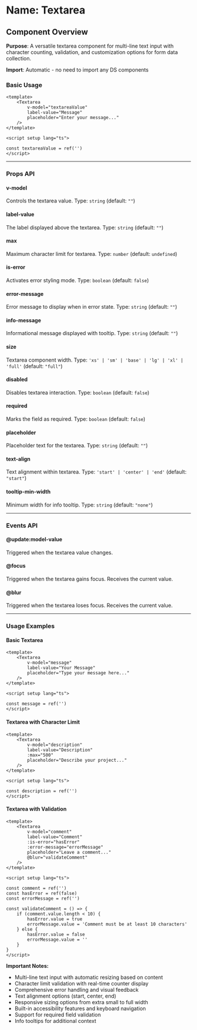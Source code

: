 # Name: Textarea
## Component Overview

**Purpose**: A versatile textarea component for multi-line text input with character counting, validation, and customization options for form data collection.

**Import**: Automatic - no need to import any DS components

### Basic Usage

```vue
<template>
    <Textarea 
        v-model="textareaValue"
        label-value="Message"
        placeholder="Enter your message..."
    />
</template>

<script setup lang="ts">

const textareaValue = ref('')
</script>
```

---

### Props API

#### v-model
Controls the textarea value. Type: `string` (default: `""`)

#### label-value
The label displayed above the textarea. Type: `string` (default: `""`)

#### max
Maximum character limit for textarea. Type: `number` (default: `undefined`)

#### is-error
Activates error styling mode. Type: `boolean` (default: `false`)

#### error-message
Error message to display when in error state. Type: `string` (default: `""`)

#### info-message
Informational message displayed with tooltip. Type: `string` (default: `""`)

#### size
Textarea component width. Type: `'xs' | 'sm' | 'base' | 'lg' | 'xl' | 'full'` (default: `"full"`)

#### disabled
Disables textarea interaction. Type: `boolean` (default: `false`)

#### required
Marks the field as required. Type: `boolean` (default: `false`)

#### placeholder
Placeholder text for the textarea. Type: `string` (default: `""`)

#### text-align
Text alignment within textarea. Type: `'start' | 'center' | 'end'` (default: `"start"`)

#### tooltip-min-width
Minimum width for info tooltip. Type: `string` (default: `"none"`)

---

### Events API

#### @update:model-value
Triggered when the textarea value changes.

#### @focus
Triggered when the textarea gains focus. Receives the current value.

#### @blur
Triggered when the textarea loses focus. Receives the current value.

---

### Usage Examples

#### Basic Textarea
```vue
<template>
    <Textarea 
        v-model="message"
        label-value="Your Message"
        placeholder="Type your message here..."
    />
</template>

<script setup lang="ts">

const message = ref('')
</script>
```

#### Textarea with Character Limit
```vue
<template>
    <Textarea 
        v-model="description"
        label-value="Description"
        :max="500"
        placeholder="Describe your project..."
    />
</template>

<script setup lang="ts">

const description = ref('')
</script>
```

#### Textarea with Validation
```vue
<template>
    <Textarea 
        v-model="comment"
        label-value="Comment"
        :is-error="hasError"
        :error-message="errorMessage"
        placeholder="Leave a comment..."
        @blur="validateComment"
    />
</template>

<script setup lang="ts">

const comment = ref('')
const hasError = ref(false)
const errorMessage = ref('')

const validateComment = () => {
    if (comment.value.length < 10) {
        hasError.value = true
        errorMessage.value = 'Comment must be at least 10 characters'
    } else {
        hasError.value = false
        errorMessage.value = ''
    }
}
</script>
```

**Important Notes:**
- Multi-line text input with automatic resizing based on content
- Character limit validation with real-time counter display
- Comprehensive error handling and visual feedback
- Text alignment options (start, center, end)
- Responsive sizing options from extra small to full width
- Built-in accessibility features and keyboard navigation
- Support for required field validation
- Info tooltips for additional context